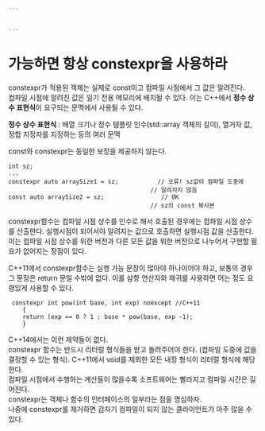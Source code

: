```yaml
---


---
```


<h1 id="가능하면-항상-constexpr을-사용하라">가능하면 항상 constexpr을 사용하라</h1>
<p>constexpr가 적용된 객체는 실제로 const이고 컴파일 시점에서 그 값은 알려진다.<br>
컴파일 시점에 알려진 값은 일기 전용 메모리에 배치될 수 있다. 이는 C++에서 <strong>정수 상수 표현식</strong>이 요구되는 문맥에서 사용될 수 있다.</p>
<p><strong>정수 상수 표현식</strong> : 배열 크기나 정수 템플릿 인수(std::array 객체의 길이), 열거자 값, 정합 지정자를 지정하는 등의 여러 문맥</p>
<p>const와 constexpr는 동일한 보장을 제공하지 않는다.</p>
<pre class=" language-c"><code class="prism ++ language-c"><span class="token keyword">int</span> sz<span class="token punctuation">;</span>
<span class="token punctuation">.</span><span class="token punctuation">.</span><span class="token punctuation">.</span>
constexpr <span class="token keyword">auto</span> arraySize1 <span class="token operator">=</span> sz<span class="token punctuation">;</span>			<span class="token comment">// 오류! sz값이 컴파일 도중에</span>
										<span class="token comment">// 알려지지 않음</span>
<span class="token keyword">const</span> <span class="token keyword">auto</span> arraySize2 <span class="token operator">=</span> sz<span class="token punctuation">;</span>				<span class="token comment">// OK</span>
										<span class="token comment">// sz의 const 복사본</span>
</code></pre>
<p>constexpr함수는 컴파일 시점 상수를 인수로 해서 호출된 경우에는 컴파일 시점 상수를 산출한다. 실행시점이 되어서야 알려지는 값으로 호출하면 실행시점 값을 산출한다. 이는 컴파일 시점 상수를 위한 버전과 다른 모든 값을 위한 버전으로 나누어서 구현할 필요가 없어지는 장점이 있다.</p>
<p>C++11에서 constexpr함수는 실행 가능 문장이 많아야 하나이어야 하고, 보통의 경우 그 문장은 return 문일 수밖에 없다. 이를 삼항 연산자와 재귀를 사용하면 어는 정도 요령있게 사용할 수 있다.</p>
<pre class=" language-c"><code class="prism ++ language-c">	constexpr <span class="token keyword">int</span> <span class="token function">pow</span><span class="token punctuation">(</span><span class="token keyword">int</span> base<span class="token punctuation">,</span> <span class="token keyword">int</span> exp<span class="token punctuation">)</span> noexcept	<span class="token comment">//C++11</span>
	<span class="token punctuation">{</span>
	<span class="token keyword">return</span> <span class="token punctuation">(</span>exp <span class="token operator">==</span> <span class="token number">0</span> <span class="token operator">?</span> <span class="token number">1</span> <span class="token punctuation">:</span> base <span class="token operator">*</span> <span class="token function">pow</span><span class="token punctuation">(</span>base<span class="token punctuation">,</span> exp <span class="token operator">-</span><span class="token number">1</span><span class="token punctuation">)</span><span class="token punctuation">;</span>
	<span class="token punctuation">}</span>
</code></pre>
<p>C++14에서는 이런 제약들이 없다.<br>
constexpr 함수는 반드시 리터럴 형식들을 받고 돌려주어야 한다. (컴파일 도중에 값을 결정할 수 있는 형식). C++11에서 void를 제외한 모든 내장 형식이 리터럴 형식에 해당한다.<br>
컴파일 시점에서 수행하는 계산들이 많을수록  소프트웨어는 빨라지고 컴파일 시간은 길어진다.<br>
constexpr는 객체나 함수의 인터페이스의 일부라는 점을 명심하자.<br>
나중에 constexpr를 제거하면 갑자기 컴파일이 되지 않는 클라이언트가 아주 많을 수 있다.</p>

